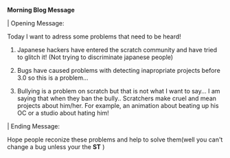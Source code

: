 **Morning Blog Message**

| Opening Message:

Today I want to adress some problems that need to be heard!

1. Japanese hackers have entered the scratch community and have tried to glitch it! (Not trying to discriminate japanese people)

2. Bugs have caused problems with detecting inapropriate projects before 3.0 so this is a problem...

3. Bullying is a problem on scratch but that is not what I want to say... I am saying that when they ban the bully.. Scratchers make cruel and mean projects about him/her. For example, an animation about beating up his OC or a studio about hating him!

| Ending Message:

Hope people reconize these problems and help to solve them(well you can't change a bug unless your the **ST** )